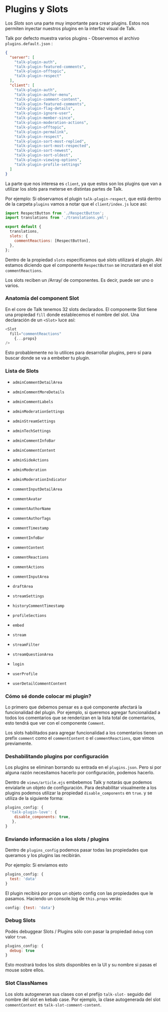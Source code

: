 # Plugins y Slots
Los *Slots* son una parte muy importante para crear plugins. Estos nos permiten inyectar nuestros plugins en la interfaz visual de Talk.

Talk por defecto muestra varios plugins - Observemos el archivo `plugins.default.json` : 

```json
{
  "server": [
    "talk-plugin-auth",
    "talk-plugin-featured-comments",
    "talk-plugin-offtopic",
    "talk-plugin-respect"
  ],
  "client": [
    "talk-plugin-auth",
    "talk-plugin-author-menu",
    "talk-plugin-comment-content",
    "talk-plugin-featured-comments",
    "talk-plugin-flag-details",
    "talk-plugin-ignore-user",
    "talk-plugin-member-since",
    "talk-plugin-moderation-actions",
    "talk-plugin-offtopic",
    "talk-plugin-permalink",
    "talk-plugin-respect",
    "talk-plugin-sort-most-replied",
    "talk-plugin-sort-most-respected",
    "talk-plugin-sort-newest",
    "talk-plugin-sort-oldest",
    "talk-plugin-viewing-options",
    "talk-plugin-profile-settings"
  ]
}
```

La parte que nos interesa es  `client`, ya que estos son los plugins que van a utilizar los *slots* para meterse en distintas partes de Talk.

Por ejemplo: Si observamos el plugin `talk-plugin-respect`, que está dentro de la carpeta `plugins` vamos a notar que el `client/index.js` luce asi:

```js
import RespectButton from './RespectButton';
import translations from './translations.yml';

export default {
  translations,
  slots: {
    commentReactions: [RespectButton],
  },
};

```

Dentro de la propiedad `slots` especificamos qué *slots* utilizará el plugin. Ahí estamos diciendo que el componente `RespectButton` se incrustará en el slot `commentReactions`. 

Los slots reciben un /Array/ de componentes. Es decir, puede ser uno o varios.

### Anatomía del component Slot
En el core de Talk tenemos 32 slots declarados. El componente Slot tiene una propiedad `fill` donde establecemos el nombre del slot. Una declaración de un `<Slot>` luce así:

```js
<Slot 
  fill="commentReactions"
	{...props}
/>
```

Esto probablemente no lo utilices para desarrollar plugins, pero sí para buscar donde se va a embeber tu plugin.

### Lista de Slots

* `adminCommentDetailArea`
* `adminCommentMoreDetails`
* `adminCommentLabels`
* `adminModerationSettings`
* `adminStreamSettings`
* `adminTechSettings`
* `adminCommentInfoBar`
* `adminCommentContent`
* `adminSideActions`
* `adminModeration`
* `adminModerationIndicator`

* `commentInputDetailArea`
* `commentAvatar`
* `commentAuthorName`
* `commentAuthorTags`
* `commentTimestamp`
* `commentInfoBar`
* `commentContent`
* `commentReactions`
* `commentActions`
* `commentInputArea`

* `draftArea`
* `streamSettings`
* `historyCommentTimestamp`
* `profileSections`
* `embed`
* `stream`
* `streamFilter`
* `streamQuestionArea`
* `login`
* `userProfile`
* `userDetailCommentContent`

### Cómo sé donde colocar mi plugin?

Lo primero que debemos pensar es a qué componente afectará la funcionalidad del plugin. Por ejemplo, si queremos agregar funcionalidad a todos los comentarios que se renderizan en la lista total de comentarios, esto tendrá que ver con el componente `Comment`. 

Los slots habilitados para agregar funcionalidad a los comentarios tienen un prefix `comment` como el `commentContent` o el `commentReactions`, que vimos previamente.

### Deshabilitando plugins por configuración

Los plugins se eliminan borrando su entrada en el `plugins.json`. Pero si por alguna razón necesitamos hacerlo por configuración, podemos hacerlo.

Dentro de `views/article.ejs` embebemos Talk y notarás que podemos envialarle un objeto de configuración. Para deshabilitar visualmente a los plugins podemos utilizar la propiedad `disable_components` en `true`. y se utiliza de la siguiente forma:

```js 
plugins_config: {
  'talk-plugin-love': {
    disable_components: true,
   },
}
```

### Enviando información a los slots / plugins

Dentro de `plugins_config` podemos pasar todas las propiedades que queramos y los plugins las recibirán.

Por ejemplo: Si enviamos esto
```js 
plugins_config: {
  test: 'data'
}
```

El plugin recibirá por props un objeto config con las propiedades que le pasamos. Haciendo un console.log de `this.props` verás: 

```js
config: {test: 'data'}
```

### Debug Slots

Podés debuggear Slots / Plugins sólo con pasar la propiedad `debug` con valor `true`.

```js 
plugins_config: {
  debug: true
}
```

Esto mostrará todos los slots disponibles en la UI y su nombre si pasas el mouse sobre ellos.

### Slot ClassNames
Los slots autogeneran sus clases con el prefijo `talk-slot-` seguido del nombre del slot en kebab case. 
Por ejemplo,  la clase autogenerada del slot `commentContent` es `talk-slot-comment-content`.